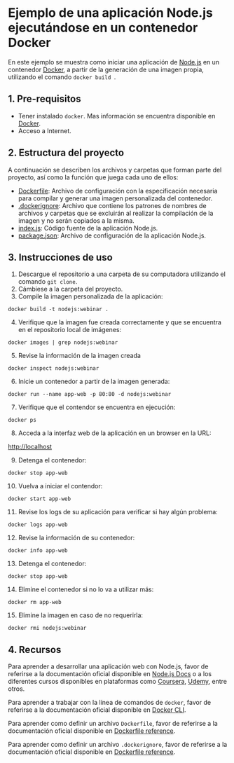 # Ejemplo de una aplicación Node.js ejecutándose en un contenedor Docker

En este ejemplo se muestra como iniciar una aplicación de [Node.js](https://nodejs.org/en/) en un contenedor [Docker](https://www.docker.com/community-edition), a partir de la generación de una imagen propia, utilizando el comando `docker build `. 

## 1. Pre-requisitos

* Tener instalado `docker`. Mas información se encuentra disponible en [Docker](https://www.docker.com/community-edition).
* Acceso a Internet.


## 2. Estructura del proyecto

A continuación se describen los archivos y carpetas que forman parte del proyecto, así como la función que juega cada uno de ellos:
- [Dockerfile](Dockerfile): Archivo de configuración con la especificación necesaria para compilar y generar una imagen personalizada del contenedor.
- [.dockerignore](dockerignore): Archivo que contiene los patrones de nombres de archivos y carpetas que se excluirán al realizar la compilación de la imagen y no serán copiados a la misma.
- [index.js](index.js): Código fuente de la aplicación Node.js.
- [package.json](package.json): Archivo de configuración de la aplicación Node.js.


## 3. Instrucciones de uso

1. Descargue el repositorio a una carpeta de su computadora utilizando el comando `git clone`.
2. Cámbiese a la carpeta del proyecto.
3. Compile la imagen personalizada de la aplicación:

`docker build -t nodejs:webinar .`

4. Verifique que la imagen fue creada correctamente y que se encuentra en el repositorio local de imágenes:

`docker images | grep nodejs:webinar`

5. Revise la información de la imagen creada

`docker inspect nodejs:webinar`

6. Inicie un contenedor a partir de la imagen generada:

`docker run --name app-web -p 80:80 -d nodejs:webinar`
 
7. Verifique que el contendor se encuentra en ejecución:

`docker ps`

8. Acceda a la interfaz web de la aplicación en un browser en la URL:

[http://localhost](http://localhost)

9. Detenga el contenedor:

`docker stop app-web`

10. Vuelva a iniciar el contendor:

`docker start app-web`

11. Revise los logs de su aplicación para verificar si hay algún problema:

`docker logs app-web`

12. Revise la información de su contenedor:

`docker info app-web`

13. Detenga el contenedor:

`docker stop app-web`

14. Elimine el contenedor si no lo va a utilizar más:

`docker rm app-web`

15. Elimine la imagen en caso de no requerirla:

`docker rmi nodejs:webinar`


## 4. Recursos

Para aprender a desarrollar una aplicación web con Node.js, favor de referirse a la documentación oficial disponible en [Node.js Docs](https://nodejs.org/en/docs/) o a los diferentes cursos disponibles en plataformas como [Coursera](https://www.coursera.org/courses?languages=en&query=node.js), [Udemy](https://www.udemy.com/courses/search/?q=node.js&src=ukw), entre otros.  

Para aprender a trabajar con la línea de comandos de `docker`, favor de referirse a la documentación oficial disponible en [Docker CLI](https://docs.docker.com/engine/reference/commandline/cli/).

Para aprender como definir un archivo `Dockerfile`, favor de referirse a la documentación oficial disponible en [Dockerfile reference](https://docs.docker.com/engine/reference/builder/).

Para aprender como definir un archivo `.dockerignore`, favor de referirse a la documentación oficial disponible en [Dockerfile reference](https://docs.docker.com/engine/reference/builder/#dockerignore-file).